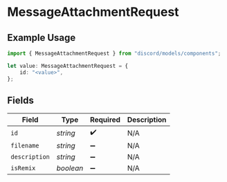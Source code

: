 # MessageAttachmentRequest

## Example Usage

```typescript
import { MessageAttachmentRequest } from "discord/models/components";

let value: MessageAttachmentRequest = {
    id: "<value>",
};
```

## Fields

| Field              | Type               | Required           | Description        |
| ------------------ | ------------------ | ------------------ | ------------------ |
| `id`               | *string*           | :heavy_check_mark: | N/A                |
| `filename`         | *string*           | :heavy_minus_sign: | N/A                |
| `description`      | *string*           | :heavy_minus_sign: | N/A                |
| `isRemix`          | *boolean*          | :heavy_minus_sign: | N/A                |